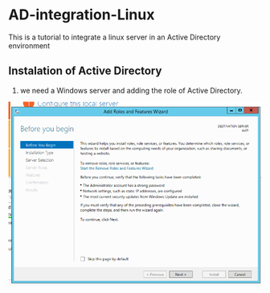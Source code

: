 # AD-integration-Linux
This is a tutorial to integrate a linux server in an Active Directory environment

## Instalation of Active Directory
1. we need a Windows server and adding the role of Active Directory.

![AD server installation](https://github.com/jean0828/AD-integration-Linux/blob/main/ADserver1.png)
